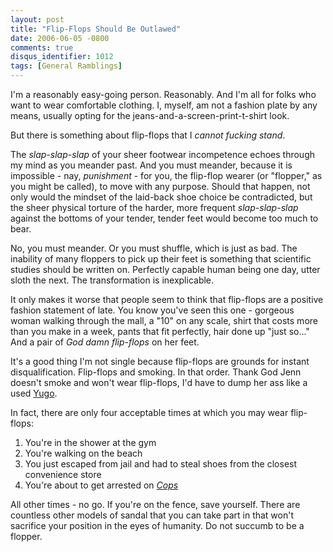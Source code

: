 ```yaml
---
layout: post
title: "Flip-Flops Should Be Outlawed"
date: 2006-06-05 -0800
comments: true
disqus_identifier: 1012
tags: [General Ramblings]
---
```

I'm a reasonably easy-going person. Reasonably. And I'm all for folks
who want to wear comfortable clothing. I, myself, am not a fashion plate
by any means, usually opting for the jeans-and-a-screen-print-t-shirt
look.

 But there is something about flip-flops that I *cannot fucking stand*.

 The *slap-slap-slap* of your sheer footwear incompetence echoes through
my mind as you meander past. And you must meander, because it is
impossible - nay, *punishment* - for you, the flip-flop wearer (or
"flopper," as you might be called), to move with any purpose. Should
that happen, not only would the mindset of the laid-back shoe choice be
contradicted, but the sheer physical torture of the harder, more
frequent *slap-slap-slap* against the bottoms of your tender, tender
feet would become too much to bear.

 No, you must meander. Or you must shuffle, which is just as bad. The
inability of many floppers to pick up their feet is something that
scientific studies should be written on. Perfectly capable human being
one day, utter sloth the next. The transformation is inexplicable.

 It only makes it worse that people seem to think that flip-flops are a
positive fashion statement of late. You know you've seen this one -
gorgeous woman walking through the mall, a "10" on any scale, shirt that
costs more than you make in a week, pants that fit perfectly, hair done
up "just so..." And a pair of *God damn flip-flops* on her feet.

 It's a good thing I'm not single because flip-flops are grounds for
instant disqualification. Flip-flops and smoking. In that order. Thank
God Jenn doesn't smoke and won't wear flip-flops, I'd have to dump her
ass like a used [Yugo](http://en.wikipedia.org/wiki/Yugo).

 In fact, there are only four acceptable times at which you may wear
flip-flops:

1. You're in the shower at the gym
2. You're walking on the beach
3. You just escaped from jail and had to steal shoes from the closest
    convenience store
4. You're about to get arrested on
    [*Cops*](http://us.imdb.com/title/tt0096563/)

 All other times - no go. If you're on the fence, save yourself. There
are countless other models of sandal that you can take part in that
won't sacrifice your position in the eyes of humanity. Do not succumb to
be a flopper.
